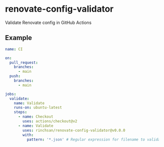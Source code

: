 # renovate-config-validator

Validate Renovate config in GitHub Actions

## Example

```yaml
name: CI

on:
  pull_request:
    branches:
      - main
  push:
    branches:
      - main

jobs:
  validate:
    name: Validate
    runs-on: ubuntu-latest
    steps:
      - name: Checkout
        uses: actions/checkout@v2
      - name: Validate
        uses: rinchsan/renovate-config-validator@v0.0.0
        with:
          pattern: '*.json' # Regular expression for filename to validate, default to *.json
```
